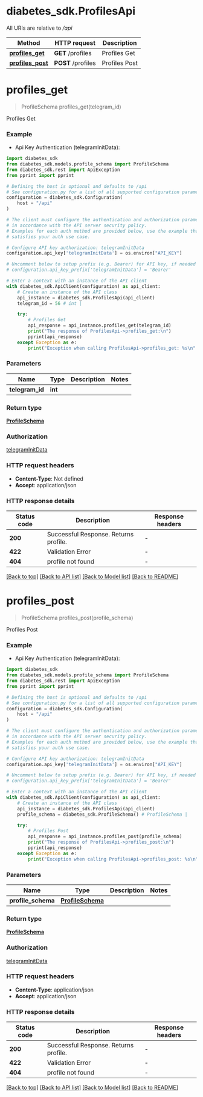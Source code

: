 # diabetes_sdk.ProfilesApi

All URIs are relative to */api*

Method | HTTP request | Description
------------- | ------------- | -------------
[**profiles_get**](ProfilesApi.md#profiles_get) | **GET** /profiles | Profiles Get
[**profiles_post**](ProfilesApi.md#profiles_post) | **POST** /profiles | Profiles Post


# **profiles_get**
> ProfileSchema profiles_get(telegram_id)

Profiles Get

### Example

* Api Key Authentication (telegramInitData):

```python
import diabetes_sdk
from diabetes_sdk.models.profile_schema import ProfileSchema
from diabetes_sdk.rest import ApiException
from pprint import pprint

# Defining the host is optional and defaults to /api
# See configuration.py for a list of all supported configuration parameters.
configuration = diabetes_sdk.Configuration(
    host = "/api"
)

# The client must configure the authentication and authorization parameters
# in accordance with the API server security policy.
# Examples for each auth method are provided below, use the example that
# satisfies your auth use case.

# Configure API key authorization: telegramInitData
configuration.api_key['telegramInitData'] = os.environ["API_KEY"]

# Uncomment below to setup prefix (e.g. Bearer) for API key, if needed
# configuration.api_key_prefix['telegramInitData'] = 'Bearer'

# Enter a context with an instance of the API client
with diabetes_sdk.ApiClient(configuration) as api_client:
    # Create an instance of the API class
    api_instance = diabetes_sdk.ProfilesApi(api_client)
    telegram_id = 56 # int | 

    try:
        # Profiles Get
        api_response = api_instance.profiles_get(telegram_id)
        print("The response of ProfilesApi->profiles_get:\n")
        pprint(api_response)
    except Exception as e:
        print("Exception when calling ProfilesApi->profiles_get: %s\n" % e)
```



### Parameters


Name | Type | Description  | Notes
------------- | ------------- | ------------- | -------------
 **telegram_id** | **int**|  | 

### Return type

[**ProfileSchema**](ProfileSchema.md)

### Authorization

[telegramInitData](../README.md#telegramInitData)

### HTTP request headers

 - **Content-Type**: Not defined
 - **Accept**: application/json

### HTTP response details

| Status code | Description | Response headers |
|-------------|-------------|------------------|
**200** | Successful Response. Returns profile. |  -  |
**422** | Validation Error |  -  |
**404** | profile not found |  -  |

[[Back to top]](#) [[Back to API list]](../README.md#documentation-for-api-endpoints) [[Back to Model list]](../README.md#documentation-for-models) [[Back to README]](../README.md)

# **profiles_post**
> ProfileSchema profiles_post(profile_schema)

Profiles Post

### Example

* Api Key Authentication (telegramInitData):

```python
import diabetes_sdk
from diabetes_sdk.models.profile_schema import ProfileSchema
from diabetes_sdk.rest import ApiException
from pprint import pprint

# Defining the host is optional and defaults to /api
# See configuration.py for a list of all supported configuration parameters.
configuration = diabetes_sdk.Configuration(
    host = "/api"
)

# The client must configure the authentication and authorization parameters
# in accordance with the API server security policy.
# Examples for each auth method are provided below, use the example that
# satisfies your auth use case.

# Configure API key authorization: telegramInitData
configuration.api_key['telegramInitData'] = os.environ["API_KEY"]

# Uncomment below to setup prefix (e.g. Bearer) for API key, if needed
# configuration.api_key_prefix['telegramInitData'] = 'Bearer'

# Enter a context with an instance of the API client
with diabetes_sdk.ApiClient(configuration) as api_client:
    # Create an instance of the API class
    api_instance = diabetes_sdk.ProfilesApi(api_client)
    profile_schema = diabetes_sdk.ProfileSchema() # ProfileSchema | 

    try:
        # Profiles Post
        api_response = api_instance.profiles_post(profile_schema)
        print("The response of ProfilesApi->profiles_post:\n")
        pprint(api_response)
    except Exception as e:
        print("Exception when calling ProfilesApi->profiles_post: %s\n" % e)
```



### Parameters


Name | Type | Description  | Notes
------------- | ------------- | ------------- | -------------
 **profile_schema** | [**ProfileSchema**](ProfileSchema.md)|  | 

### Return type

[**ProfileSchema**](ProfileSchema.md)

### Authorization

[telegramInitData](../README.md#telegramInitData)

### HTTP request headers

 - **Content-Type**: application/json
 - **Accept**: application/json

### HTTP response details

| Status code | Description | Response headers |
|-------------|-------------|------------------|
**200** | Successful Response. Returns profile. |  -  |
**422** | Validation Error |  -  |
**404** | profile not found |  -  |

[[Back to top]](#) [[Back to API list]](../README.md#documentation-for-api-endpoints) [[Back to Model list]](../README.md#documentation-for-models) [[Back to README]](../README.md)

